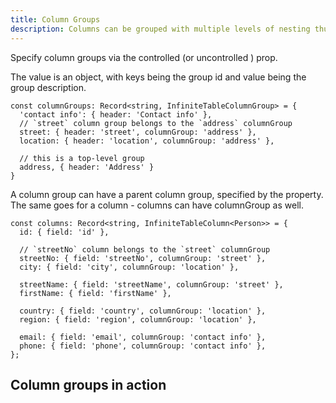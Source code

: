 ```yaml
---
title: Column Groups
description: Columns can be grouped with multiple levels of nesting thus making Infinite Table DataGrid a powerful tool for data analysts
---
```


Specify column groups via the controlled <PropLink name="columnGroups" /> (or uncontrolled <PropLink name="defaultColumnGroups"/>) prop.

The value is an object, with keys being the group id and value being the group description.

```tsx title="defining-column-groups"
const columnGroups: Record<string, InfiniteTableColumnGroup> = {
  'contact info': { header: 'Contact info' },
  // `street` column group belongs to the `address` columnGroup
  street: { header: 'street', columnGroup: 'address' },
  location: { header: 'location', columnGroup: 'address' },

  // this is a top-level group
  address, { header: 'Address' }
}
```

A column group can have a parent column group, specified by the <PropLink name="columnGroups.columnGroup" /> property. The same goes for a column - columns can have <PropLink name="columns.columnGroup">columnGroup</PropLink> as well.

```tsx title="defining-columns-with-groups"
const columns: Record<string, InfiniteTableColumn<Person>> = {
  id: { field: 'id' },

  // `streetNo` column belongs to the `street` columnGroup
  streetNo: { field: 'streetNo', columnGroup: 'street' },
  city: { field: 'city', columnGroup: 'location' },

  streetName: { field: 'streetName', columnGroup: 'street' },
  firstName: { field: 'firstName' },

  country: { field: 'country', columnGroup: 'location' },
  region: { field: 'region', columnGroup: 'location' },

  email: { field: 'email', columnGroup: 'contact info' },
  phone: { field: 'phone', columnGroup: 'contact info' },
};
```

## Column groups in action

<Sandpack>

```tsx file="column-groups-example.page.tsx"

```

```tsx file="column-groups-data.ts"

```

</Sandpack>
